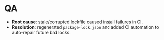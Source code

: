 # QA

- **Root cause**: stale/corrupted lockfile caused install failures in CI.
- **Resolution**: regenerated `package-lock.json` and added CI automation to auto-repair future bad locks.
